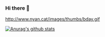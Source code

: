 ### Hi there 👋

http://www.nyan.cat/images/thumbs/bday.gif

[![Anurag's github stats](https://github-readme-stats.vercel.app/api?username=Yangruipis&count_private=true&show_icons=true&theme=buefy)](https://github.com/anuraghazra/github-readme-stats)

<!--
**Yangruipis/Yangruipis** is a ✨ _special_ ✨ repository because its `README.md` (this file) appears on your GitHub profile.

Here are some ideas to get you started:

- 🔭 I’m currently working on ...
- 🌱 I’m currently learning ...
- 👯 I’m looking to collaborate on ...
- 🤔 I’m looking for help with ...
- 💬 Ask me about ...
- 📫 How to reach me: ...
- 😄 Pronouns: ...
- ⚡ Fun fact: ...
-->
